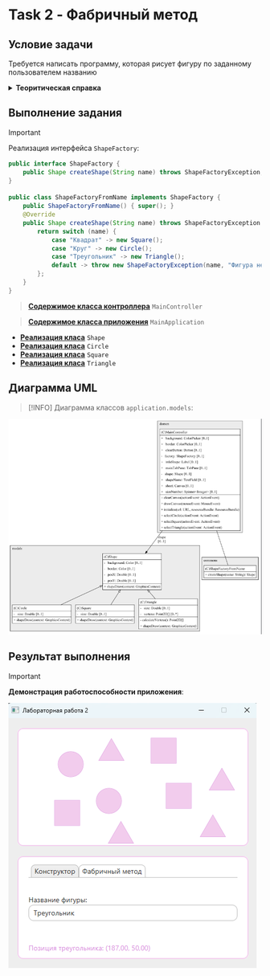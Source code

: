 # Task 2 - Фабричный метод

## Условие задачи
Требуется написать программу, которая рисует фигуру по заданному пользователем названию 

<details>
    <summary><b>Теоритическая справка</b></summary>
    <p>
        <b>Фабричный метод</b> — это порождающий паттерн проектирования, который определяет общий интерфейс для создания объектов в суперклассе, позволяя подклассам изменять тип создаваемых объектов 
    </p>
    <p>
        Для того чтобы система оставалась независимой от различных типов объектов, паттерн <b>Factory Method</b> использует механизм полиморфизма — классы всех конечных типов наследуют от одного абстрактного базового класса, предназначенного для полиморфного использования. В этом базовом классе определяется единый интерфейс, через который пользователь будет оперировать объектами конечных типов.
    </p>
    <p>
        Для обеспечения относительно простого добавления в систему новых типов паттерн <b>Factory Method</b> локализует создание объектов конкретных типов в специальном классе-фабрике. Методы этого класса, посредством которых создаются объекты конкретных классов, называются фабричными.
    </p>
<hr/>
    <img src="./docs/Шаблон.png" alt="Делегирование вместо множественного наследования" />
</details>

## Выполнение задания

> [!IMPORTANT]
> Реализация интерфейса `ShapeFactory`:

```java
public interface ShapeFactory {
    public Shape createShape(String name) throws ShapeFactoryException;
}

public class ShapeFactoryFromName implements ShapeFactory {
    public ShapeFactoryFromName() { super(); }
    @Override
    public Shape createShape(String name) throws ShapeFactoryException {
        return switch (name) {
            case "Квадрат" -> new Square();
            case "Круг" -> new Circle();
            case "Треугольник" -> new Triangle();
            default -> throw new ShapeFactoryException(name, "Фигура не найдена");
        };
    }
}
```
> [__Содержимое класса контроллера__](/src/main/java/application/domen/MainController.java) `MainController`

> [__Содержимое класса приложения__](/src/main/java/application/domen/MainApplication.java) `MainApplication`

- [__Реализация класа__](/src/main/java/application/models/Shape.java) `Shape`
- [__Реализация класа__](/src/main/java/application/models/Circle.java) `Circle`
- [__Реализация класа__](/src/main/java/application/models/Square.java) `Square`
- [__Реализация класа__](/src/main/java/application/models/Triangle.java) `Triangle` 

## Диаграмма UML
> [!INFO]
> Диаграмма классов `application.models`:

![Результат выполнения](docs/Диаграмма.png)

## Результат выполнения

> [!IMPORTANT]
> __Демонстрация работоспособности приложения__:

![Результат выполнения](docs/Выполнение.png)